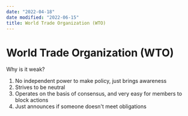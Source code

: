 ```yaml
---
date: "2022-04-18"
date modified: "2022-06-15"
title: World Trade Organization (WTO)
---
```


# World Trade Organization (WTO)
Why is it weak?
1. No independent power to make policy, just brings awareness
2. Strives to be neutral
3. Operates on the basis of consensus, and very easy for members to block actions
4. Just announces if someone doesn't meet obligations
